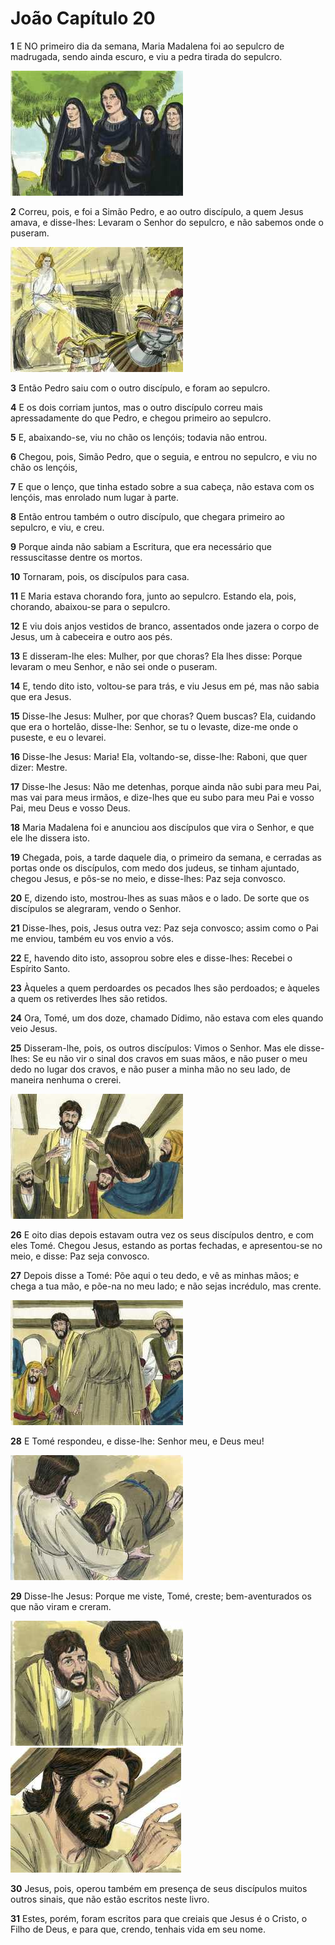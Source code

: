 # João Capítulo 20

**1** 	E NO primeiro dia da semana, Maria Madalena foi ao sepulcro de madrugada, sendo ainda escuro, e viu a pedra tirada do sepulcro.

![](../Images/SweetPublishing/40-28-1.jpg) 

**2** 	Correu, pois, e foi a Simão Pedro, e ao outro discípulo, a quem Jesus amava, e disse-lhes: Levaram o Senhor do sepulcro, e não sabemos onde o puseram.

![](../Images/SweetPublishing/40-28-2.jpg) 

**3** 	Então Pedro saiu com o outro discípulo, e foram ao sepulcro.

**4** 	E os dois corriam juntos, mas o outro discípulo correu mais apressadamente do que Pedro, e chegou primeiro ao sepulcro.

**5** 	E, abaixando-se, viu no chão os lençóis; todavia não entrou.

**6** 	Chegou, pois, Simão Pedro, que o seguia, e entrou no sepulcro, e viu no chão os lençóis,

**7** 	E que o lenço, que tinha estado sobre a sua cabeça, não estava com os lençóis, mas enrolado num lugar à parte.

**8** 	Então entrou também o outro discípulo, que chegara primeiro ao sepulcro, e viu, e creu.

**9** 	Porque ainda não sabiam a Escritura, que era necessário que ressuscitasse dentre os mortos.

**10** 	Tornaram, pois, os discípulos para casa.

**11** 	E Maria estava chorando fora, junto ao sepulcro. Estando ela, pois, chorando, abaixou-se para o sepulcro.

**12** 	E viu dois anjos vestidos de branco, assentados onde jazera o corpo de Jesus, um à cabeceira e outro aos pés.

**13** 	E disseram-lhe eles: Mulher, por que choras? Ela lhes disse: Porque levaram o meu Senhor, e não sei onde o puseram.

**14** 	E, tendo dito isto, voltou-se para trás, e viu Jesus em pé, mas não sabia que era Jesus.

**15** 	Disse-lhe Jesus: Mulher, por que choras? Quem buscas? Ela, cuidando que era o hortelão, disse-lhe: Senhor, se tu o levaste, dize-me onde o puseste, e eu o levarei.

**16** 	Disse-lhe Jesus: Maria! Ela, voltando-se, disse-lhe: Raboni, que quer dizer: Mestre.

**17** 	Disse-lhe Jesus: Não me detenhas, porque ainda não subi para meu Pai, mas vai para meus irmãos, e dize-lhes que eu subo para meu Pai e vosso Pai, meu Deus e vosso Deus.

**18** 	Maria Madalena foi e anunciou aos discípulos que vira o Senhor, e que ele lhe dissera isto.

**19** 	Chegada, pois, a tarde daquele dia, o primeiro da semana, e cerradas as portas onde os discípulos, com medo dos judeus, se tinham ajuntado, chegou Jesus, e pôs-se no meio, e disse-lhes: Paz seja convosco.

**20** 	E, dizendo isto, mostrou-lhes as suas mãos e o lado. De sorte que os discípulos se alegraram, vendo o Senhor.

**21** 	Disse-lhes, pois, Jesus outra vez: Paz seja convosco; assim como o Pai me enviou, também eu vos envio a vós.

**22** 	E, havendo dito isto, assoprou sobre eles e disse-lhes: Recebei o Espírito Santo.

**23** 	Àqueles a quem perdoardes os pecados lhes são perdoados; e àqueles a quem os retiverdes lhes são retidos.

**24** 	Ora, Tomé, um dos doze, chamado Dídimo, não estava com eles quando veio Jesus.

**25** 	Disseram-lhe, pois, os outros discípulos: Vimos o Senhor. Mas ele disse-lhes: Se eu não vir o sinal dos cravos em suas mãos, e não puser o meu dedo no lugar dos cravos, e não puser a minha mão no seu lado, de maneira nenhuma o crerei.

![](../Images/SweetPublishing/43-20-3.jpg) 

**26** 	E oito dias depois estavam outra vez os seus discípulos dentro, e com eles Tomé. Chegou Jesus, estando as portas fechadas, e apresentou-se no meio, e disse: Paz seja convosco.

**27** 	Depois disse a Tomé: Põe aqui o teu dedo, e vê as minhas mãos; e chega a tua mão, e põe-na no meu lado; e não sejas incrédulo, mas crente.

![](../Images/SweetPublishing/43-20-4.jpg) 

**28** 	E Tomé respondeu, e disse-lhe: Senhor meu, e Deus meu!

![](../Images/SweetPublishing/43-20-5.jpg) 

**29** 	Disse-lhe Jesus: Porque me viste, Tomé, creste; bem-aventurados os que não viram e creram.

![](../Images/SweetPublishing/43-20-6.jpg) ![](../Images/SweetPublishing/41-16-8.jpg) 

**30** 	Jesus, pois, operou também em presença de seus discípulos muitos outros sinais, que não estão escritos neste livro.

**31** 	Estes, porém, foram escritos para que creiais que Jesus é o Cristo, o Filho de Deus, e para que, crendo, tenhais vida em seu nome.

